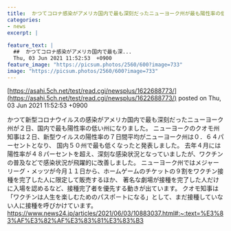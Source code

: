 ```yaml
---
title:  かつてコロナ感染がアメリカ国内で最も深刻だったニューヨーク州が最も陽性率の低い州に・・陽性率４８％→０．６４％に  
categories:
- news
excerpt: |
  
feature_text: |
  ##  かつてコロナ感染がアメリカ国内で最も深...
  Thu, 03 Jun 2021 11:52:53  +0900
feature_image: "https://picsum.photos/2560/600?image=733"
image: "https://picsum.photos/2560/600?image=733"
---
```


[https://asahi.5ch.net/test/read.cgi/newsplus/1622688773/](https://asahi.5ch.net/test/read.cgi/newsplus/1622688773/)
posted on Thu, 03 Jun 2021 11:52:53  +0900

<!--more-->

かつて新型コロナウイルスの感染がアメリカ国内で最も深刻だったニューヨーク州が２日、国内で最も陽性率の低い州になりました。 ニューヨークのクオモ州知事は２日、新型ウイルスの陽性率の７日間平均がニューヨーク州は０．６４パーセントとなり、 国内５０州で最も低くなったと発表しました。 去年４月には陽性率が４８パーセントを超え、深刻な感染状況となっていましたが、ワクチンの普及などで感染状況が飛躍的に改善しました。 ニューヨーク州ではメジャーリーグ・メッツが今月１１日から、ホームゲームのチケットの９割をワクチン接種を完了した人に限定して販売するほか、 著名な劇場が接種を完了した人だけに入場を認めるなど、接種完了者を優先する動きが出ています。 クオモ知事は「ワクチンは人生を楽しむためのパスポートになる」として、まだ接種していない人に接種を呼びかけています。 https://www.news24.jp/articles/2021/06/03/10883037.html#:~:text=%E3%83%AF%E3%82%AF%E3%83%81%E3%83%B3
